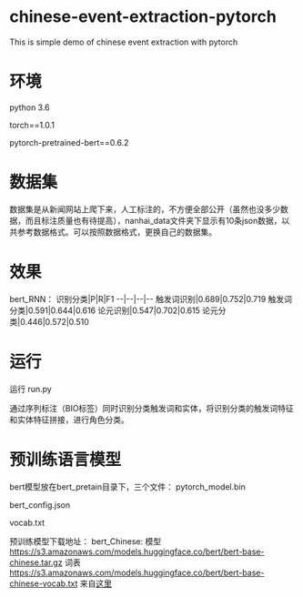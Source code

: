 # chinese-event-extraction-pytorch
This is simple demo of chinese event extraction with pytorch


# 环境
python 3.6

torch==1.0.1

pytorch-pretrained-bert==0.6.2

# 数据集
数据集是从新闻网站上爬下来，人工标注的，不方便全部公开（虽然也没多少数据，而且标注质量也有待提高），nanhai_data文件夹下显示有10条json数据，以共参考数据格式。可以按照数据格式，更换自己的数据集。

# 效果
bert_RNN：
识别分类|P|R|F1
--|--|--|--
触发词识别|0.689|0.752|0.719
触发词分类|0.591|0.644|0.616
论元识别|0.547|0.702|0.615
论元分类|0.446|0.572|0.510

# 运行
运行 run.py

通过序列标注（BIO标签）同时识别分类触发词和实体，将识别分类的触发词特征和实体特征拼接，进行角色分类。

# 预训练语言模型
bert模型放在bert_pretain目录下，三个文件：
pytorch_model.bin

bert_config.json

vocab.txt

预训练模型下载地址：
bert_Chinese: 模型 https://s3.amazonaws.com/models.huggingface.co/bert/bert-base-chinese.tar.gz
词表 https://s3.amazonaws.com/models.huggingface.co/bert/bert-base-chinese-vocab.txt
来自[这里](https://github.com/huggingface/pytorch-transformers)
